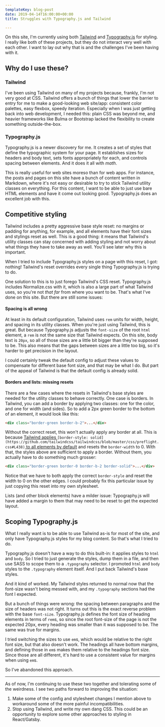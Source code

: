 ```yaml
---
templateKey: blog-post
date: 2019-04-14T16:00:00+00:00
title: Struggles with Typography.js and Tailwind

---
```

On this site, I'm currently using both [Tailwind](https://tailwindcss.com/) and [Typography.js](https://kyleamathews.github.io/typography.js/) for styling. I really like both of these projects, but they do not interact very well with each other. I want to lay out why that is and the challenges I've been having with it.

## Why do I use these?

### Tailwind

I've been using Tailwind on many of my projects because, frankly, I'm not very good at CSS. Tailwind offers a bunch of things that lower the barrier to entry for me to make a good-looking web site/app: consistent color palettes, easy flexbox, speedy iteration. Especially when I was just getting back into web development, I needed this: plain CSS was beyond me, and heavier frameworks like Bulma or Bootstrap lacked the flexibility to create something outside-the-box.

### Typography.js

Typography.js is a newer discovery for me. It creates a set of styles that define the typographic system for your page. It establishes sizes for headers and body text, sets fonts appropriately for each, and controls spacing between elements. And it does it all with _math_.

This is really useful for web sites moreso than for web apps. For instance, the posts and pages on this site have a bunch of content written in Markdown, where it's not easy or desirable to try to stick Tailwind utility classes on everything. For this content, I want to be able to just use bare HTML elements and have it come out looking good. Typography.js does an excellent job with this.

## Competitive styling

Tailwind includes a pretty aggressive base style reset: no margins or padding for anything, for example, and all elements have their font sizes and stylings reset as well. This is a good thing: it means that Tailwind's utility classes can stay concerned with adding styling and not worry about what things they have to take away as well. You'll see later why this is important.

When I tried to include Typography.js styles on a page with this reset, I got: nothing! Tailwind's reset overrides every single thing Typography.js is trying to do.

One solution to this is to just forego Tailwind's CSS reset. Typography.js includes Normalize.css with it, which is also a large part of what Tailwind uses, so you're not _that far_ from where you want to be. That's what I've done on this site. But there are still some issues:

#### Spacing is all wrong

At least in its default configuration, Tailwind uses `rem` units for width, height, and spacing in its utility classes. When you're just using Tailwind, this is great. But because Typography.js adjusts the `font-size` of the root `html` element, a `rem` is not the same size that Tailwind expects. On this site, body text is `20px`, so all of those sizes are a little bit bigger than they're supposed to be. This also means that the gaps between sizes are a little too big, so it's harder to get precision in the layout.

I could certainly tweak the default config to adjust these values to compensate for different base font size, and that may be what I do. But part of the appeal of Tailwind is that the default config is already solid.

#### Borders and lists: missing resets

There are a few cases where the resets in Tailwind's base styles are needed for the utility classes to behave correctly. One case is borders. In Tailwind, you can add a border by applying two classes: one for the color, and one for width (and sides). So to add a 2px green border to the bottom of an element, it would look like this:

```html
<div class="border-green border-b-2">...</div>
```

Without the correct reset, this won't actually apply any border at all. This is because [Tailwind applies ](https://github.com/tailwindcss/tailwindcss/blob/master/css/preflight.css#L438)`[border-style: solid](https://github.com/tailwindcss/tailwindcss/blob/master/css/preflight.css#L438)`[ to all elements by default](https://github.com/tailwindcss/tailwindcss/blob/master/css/preflight.css#L438) and resets the `border-width` to 0. With that, the styles above are sufficient to apply a border. Without them, you actually have to do something much grosser:

```html
<div class="border-green border-0 border-b-2 border-solid">...</div>
```

Notice that we have to both apply the correct `border-style` and reset the width to 0 on the other edges. I could probably fix this particular issue by just copying this reset into my own stylesheet.

Lists (and other block elements) have a milder issue: Typography.js will have added a margin to them that may need to be reset to get the expected layout.

## Scoping Typography.js

What I really want is to be able to use Tailwind as-is for most of the site, and only have Typography.js styles for my blog content. So that's what I tried to do.

Typography.js doesn't have a way to do this built-in: it applies styles to `html` and `body`. So I tried to just generate the styles, dump them in a file, and then use SASS to scope them to a `.typography` selector. I promoted `html` and `body` styles to the `.typography` element itself. And I put back Tailwind's base styles.

And it kind of worked. My Tailwind styles returned to normal now that the font-size wasn't being messed with, and my `.typography` sections had the font I expected.

But a bunch of things were wrong: the spacing between paragraphs and the size of headers was not right. It turns out this is the exact reverse problem with the base `font-size`. Typography.js defines the font size of heading elements in terms of `rem`s, so since the root font-size of the page is not the expected 20px, every heading was smaller than it was supposed to be. The same was true for margins.

I tried switching the sizes to use `em`s, which would be relative to the right font size, but that also doesn't work. The headings all have bottom margins, and defining those in `em`s makes them relative to the headings font size. Since those are all different, it's hard to use a consistent value for margins when using `em`s.

So I've abandoned this approach.

***

As of now, I'm continuing to use these two together and tolerating some of the weirdness. I see two paths forward to improving the situation:

1. Make some of the config and stylesheet changes I mention above to workaround some of the more painful incompatibilities.
2. Stop using Tailwind, and write my own dang CSS. This could be an opportunity to explore some other approaches to styling in React/Gatsby.
